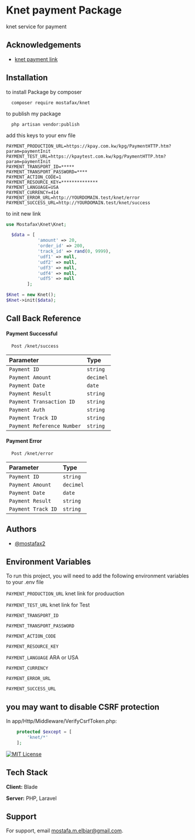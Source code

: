 
# Knet payment Package

knet service for payment


## Acknowledgements

 - [knet payment link ](hhttps://www.knet.com.kw/)



## Installation



to install Package by composer

```composer
  composer require mostafax/knet
```

to publish my package

```composer
  php artisan vendor:publish 
```

add this keys to your env file

```env
PAYMENT_PRODUCTION_URL=https://kpay.com.kw/kpg/PaymentHTTP.htm?param=paymentInit
PAYMENT_TEST_URL=https://kpaytest.com.kw/kpg/PaymentHTTP.htm?param=paymentInit
PAYMENT_TRANSPORT_ID=*****
PAYMENT_TRANSPORT_PASSWORD=****
PAYMENT_ACTION_CODE=1
PAYMENT_RESOURCE_KEY=**************
PAYMENT_LANGUAGE=USA
PAYMENT_CURRENCY=414
PAYMENT_ERROR_URL=http://YOURDOMAIN.test/knet/error
PAYMENT_SUCCESS_URL=http://YOURDOMAIN.test/knet/success
```


to init new link  

```php
use Mostafax\Knet\Knet;
```
```php
  $data = [
            'amount' => 20,
            'order_id' => 200,
            'track_id' => rand(0, 9999),
            'udf1' => null,
            'udf2' => null,
            'udf3' => null,
            'udf4' => null,
            'udf5' => null
        ]; 
```
```php
$Knet = new Knet();
$Knet->init($data);
``` 
## Call Back Reference

####  Payment Successful 

```http
  Post /knet/success
```

| Parameter | Type     |  
| :-------- | :------- | 
| `Payment ID` | `string` |  
| `Payment Amount` | `decimel` | 
| `Payment Date` | `date` | 
| `Payment Result` | `string` | 
| `Payment Transaction ID` | `string` | 
| `Payment Auth` | `string` | 
| `Payment Track ID` | `string` | 
| `Payment Reference Number` | `string` | 

 
####  Payment Error 

```http
  Post /knet/error
```

| Parameter | Type     |  
| :-------- | :------- | 
| `Payment ID` | `string` |  
| `Payment Amount` | `decimel` | 
| `Payment Date` | `date` | 
| `Payment Result` | `string` |   
| `Payment Track ID` | `string` |  

## Authors

- [@mostafax2](https://github.com/mostafax2)


## Environment Variables

To run this project, you will need to add the following environment variables to your .env file

`PAYMENT_PRODUCTION_URL`  knet link for produuction

`PAYMENT_TEST_URL`  knet link for Test

`PAYMENT_TRANSPORT_ID` 

`PAYMENT_TRANSPORT_PASSWORD`

`PAYMENT_ACTION_CODE`

`PAYMENT_RESOURCE_KEY`

`PAYMENT_LANGUAGE` ARA or USA

`PAYMENT_CURRENCY` 

`PAYMENT_ERROR_URL`

`PAYMENT_SUCCESS_URL`

 
## you may want to disable CSRF protection 
In app/Http/Middleware/VerifyCsrfToken.php:
```php
    protected $except = [
        'knet/*'
    ];
```

[![MIT License](https://img.shields.io/badge/License-MIT-green.svg)](https://choosealicense.com/licenses/mit/)
 
 
## Tech Stack

**Client:** Blade

**Server:** PHP, Laravel


 

## Support

For support, email mostafa.m.elbiar@gmail.com.


